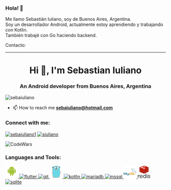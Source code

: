 ### Hola! 👋
Me llamo Sebastián Iuliano, soy de Buenos Aires, Argentina.<br>
Soy un desarrollador Android, actualmente estoy aprendiendo y trabajando con Kotlin.<br>
También trabajé con Go haciendo backend.<br>

Contacto: <br>



___

<h1 align="center">Hi 👋, I'm Sebastian Iuliano</h1>
<h3 align="center">An Android developer from Buenos Aires, Argentina</h3>

<p align="left"> <img src="https://komarev.com/ghpvc/?username=sebaiuliano&label=Profile%20views&color=0e75b6&style=flat" alt="sebaiuliano" /> </p>

- 📫 How to reach me **sebaiuliano@hotmail.com**

<h3 align="left">Connect with me:</h3>
<p align="left">
<a href="https://twitter.com/sebaiuliano1" target="blank"><img align="center" src="https://cdn.jsdelivr.net/npm/simple-icons@3.0.1/icons/twitter.svg" alt="sebaiuliano1" height="30" width="40" /></a>
<a href="https://linkedin.com/in/siuliano" target="blank"><img align="center" src="https://cdn.jsdelivr.net/npm/simple-icons@3.0.1/icons/linkedin.svg" alt="siuliano" height="30" width="40" /></a>
</p>

<img src="https://www.codewars.com/users/sebaiuliano/badges/large" alt="CodeWars"/>

<h3 align="left">Languages and Tools:</h3>
<p align="left"> <a href="https://developer.android.com" target="_blank"> <img src="https://raw.githubusercontent.com/devicons/devicon/master/icons/android/android-original-wordmark.svg" alt="android" width="40" height="40"/> </a> <a href="https://flutter.dev" target="_blank"> <img src="https://www.vectorlogo.zone/logos/flutterio/flutterio-icon.svg" alt="flutter" width="40" height="40"/> </a> <a href="https://git-scm.com/" target="_blank"> <img src="https://www.vectorlogo.zone/logos/git-scm/git-scm-icon.svg" alt="git" width="40" height="40"/> </a> <a href="https://golang.org" target="_blank"> <img src="https://raw.githubusercontent.com/devicons/devicon/master/icons/go/go-original.svg" alt="go" width="40" height="40"/> </a> <a href="https://kotlinlang.org" target="_blank"> <img src="https://www.vectorlogo.zone/logos/kotlinlang/kotlinlang-icon.svg" alt="kotlin" width="40" height="40"/> </a> <a href="https://mariadb.org/" target="_blank"> <img src="https://www.vectorlogo.zone/logos/mariadb/mariadb-icon.svg" alt="mariadb" width="40" height="40"/> </a> <a href="https://www.microsoft.com/en-us/sql-server" target="_blank"> <img src="https://cdn.worldvectorlogo.com/logos/microsoft-sql-server.svg" alt="mssql" width="40" height="40"/> </a> <a href="https://www.mysql.com/" target="_blank"> <img src="https://raw.githubusercontent.com/devicons/devicon/master/icons/mysql/mysql-original-wordmark.svg" alt="mysql" width="40" height="40"/> </a> <a href="https://redis.io" target="_blank"> <img src="https://raw.githubusercontent.com/devicons/devicon/master/icons/redis/redis-original-wordmark.svg" alt="redis" width="40" height="40"/> </a> <a href="https://www.sqlite.org/" target="_blank"> <img src="https://www.vectorlogo.zone/logos/sqlite/sqlite-icon.svg" alt="sqlite" width="40" height="40"/> </a> </p>
